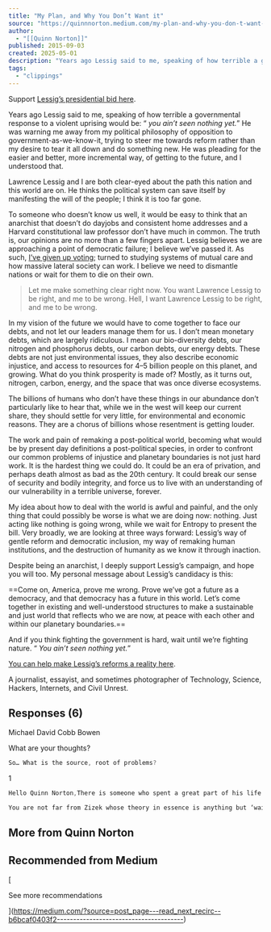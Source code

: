 ```yaml
---
title: "My Plan, and Why You Don’t Want it"
source: "https://quinnnorton.medium.com/my-plan-and-why-you-don-t-want-it-b6bcaf0403f2"
author:
  - "[[Quinn Norton]]"
published: 2015-09-03
created: 2025-05-01
description: "Years ago Lessig said to me, speaking of how terrible a governmental response to a violent uprising would be: “you ain’t seen nothing yet.” He was warning me away from my political philosophy of…"
tags:
  - "clippings"
---
```



Support [Lessig’s presidential bid here](https://lessigforpresident.com/donate/?=lttwlv).

Years ago Lessig said to me, speaking of how terrible a governmental response to a violent uprising would be: “ *you ain’t seen nothing yet.*” He was warning me away from my political philosophy of opposition to government-as-we-know-it, trying to steer me towards reform rather than my desire to tear it all down and do something new. He was pleading for the easier and better, more incremental way, of getting to the future, and I understood that.

Lawrence Lessig and I are both clear-eyed about the path this nation and this world are on. He thinks the political system can save itself by manifesting the will of the people; I think it is too far gone.

To someone who doesn’t know us well, it would be easy to think that an anarchist that doesn’t do dayjobs and consistent home addresses and a Harvard constitutional law professor don’t have much in common. The truth is, our opinions are no more than a few fingers apart. Lessig believes we are approaching a point of democratic failure; I believe we’ve passed it. As such, [I’ve given up voting](http://www.quinnnorton.com/said/?p=638); turned to studying systems of mutual care and how massive lateral society can work. I believe we need to dismantle nations or wait for them to die on their own.

> Let me make something clear right now. You want Lawrence Lessig to be right, and me to be wrong. Hell, I want Lawrence Lessig to be right, and me to be wrong.

In my vision of the future we would have to come together to face our debts, and not let our leaders manage them for us. I don’t mean monetary debts, which are largely ridiculous. I mean our bio-diversity debts, our nitrogen and phosphorus debts, our carbon debts, our energy debts. These debts are not just environmental issues, they also describe economic injustice, and access to resources for 4–5 billion people on this planet, and growing. What do you think prosperity is made of? Mostly, as it turns out, nitrogen, carbon, energy, and the space that was once diverse ecosystems.

The billions of humans who don’t have these things in our abundance don’t particularly like to hear that, while we in the west will keep our current share, they should settle for very little, for environmental and economic reasons. They are a chorus of billions whose resentment is getting louder.

The work and pain of remaking a post-political world, becoming what would be by present day definitions a post-political species, in order to confront our common problems of injustice and planetary boundaries is not just hard work. It is the hardest thing we could do. It could be an era of privation, and perhaps death almost as bad as the 20th century. It could break our sense of security and bodily integrity, and force us to live with an understanding of our vulnerability in a terrible universe, forever.

My idea about how to deal with the world is awful and painful, and the only thing that could possibly be worse is what we are doing now: nothing. Just acting like nothing is going wrong, while we wait for Entropy to present the bill. Very broadly, we are looking at three ways forward: Lessig’s way of gentle reform and democratic inclusion, my way of remaking human institutions, and the destruction of humanity as we know it through inaction.

Despite being an anarchist, I deeply support Lessig’s campaign, and hope you will too. My personal message about Lessig’s candidacy is this:

==Come on, America, prove me wrong. Prove we’ve got a future as a democracy, and that democracy has a future in this world. Let’s come together in existing and well-understood structures to make a sustainable and just world that reflects who we are now, at peace with each other and within our planetary boundaries.==

And if you think fighting the government is hard, wait until we’re fighting nature. “ *You ain’t seen nothing yet.*”

[You can help make Lessig’s reforms a reality here](https://lessigforpresident.com/donate/?=lttwlv).

A journalist, essayist, and sometimes photographer of Technology, Science, Hackers, Internets, and Civil Unrest.

## Responses (6)

Michael David Cobb Bowen

What are your thoughts?  

```c
So… What is the source, root of problems?
```

1

```c
Hello Quinn Norton,There is someone who spent a great part of his life over “the plan” to change the society, over how we can go from here to somewhere that is better. The name is Jacque Fresco.About your support for honest politicians, I’d like to…
```

```c
You are not far from Zizek whose theory in essence is anything but ‘waiting for entropy’. Lessig is right as dreamers always are; we can keep patching it; we’ve been doing it so long we’ve become expert at it. Living with a chronic condition of…
```

## More from Quinn Norton

## Recommended from Medium

[

See more recommendations

](https://medium.com/?source=post_page---read_next_recirc--b6bcaf0403f2---------------------------------------)